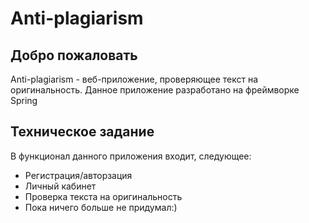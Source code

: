 # Anti-plagiarism
## Добро пожаловать
Anti-plagiarism - веб-приложение, проверяющее текст на оригинальность. Данное приложение разработано на фреймворке Spring
## Техническое задание
В функционал данного приложения входит, следующее:
* Регистрация/авторзация
* Личный кабинет
* Проверка текста на оригинальность
* Пока ничего больше не придумал:)
